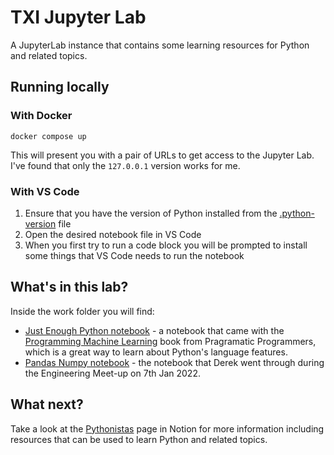 # TXI Jupyter Lab

A JupyterLab instance that contains some learning resources for Python and related topics.

## Running locally

### With Docker

```
docker compose up
```

This will present you with a pair of URLs to get access to the Jupyter Lab. I've found that only the `127.0.0.1` version works for me.

### With VS Code

1. Ensure that you have the version of Python installed from the [.python-version](./.python-version) file
2. Open the desired notebook file in VS Code
3. When you first try to run a code block you will be prompted to install some things that VS Code needs to run the notebook

## What's in this lab?

Inside the work folder you will find:

* [Just Enough Python notebook](./work/just_enough_python.ipynb) - a notebook that came with the [Programming Machine Learning](https://pragprog.com/titles/pplearn/programming-machine-learning/) book from Pragramatic Programmers, which is a great way to learn about Python's language features.
* [Pandas Numpy notebook](./work/PandasNumpy.ipynb) - the notebook that Derek went through during the Engineering Meet-up on 7th Jan 2022.

## What next?

Take a look at the [Pythonistas](https://www.notion.so/tablexi/Pythonistas-4258142c9da441babdb3f7894ff5f4ce) page in Notion for more information including resources that can be used to learn Python and related topics.
